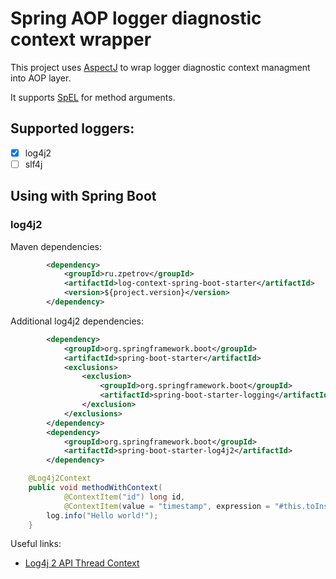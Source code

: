 # Spring AOP logger diagnostic context wrapper

This project uses [AspectJ](http://www.eclipse.org/aspectj/) to wrap logger diagnostic context managment into AOP layer.

It supports [SpEL](https://docs.spring.io/spring/docs/current/spring-framework-reference/core.html#expressions) for method arguments.

## Supported loggers:

- [x] log4j2
- [ ] slf4j

## Using with Spring Boot

### log4j2

Maven dependencies:

```xml
        <dependency>
            <groupId>ru.zpetrov</groupId>
            <artifactId>log-context-spring-boot-starter</artifactId>
            <version>${project.version}</version>
        </dependency>
```

Additional log4j2 dependencies:
```xml
        <dependency>
            <groupId>org.springframework.boot</groupId>
            <artifactId>spring-boot-starter</artifactId>
            <exclusions>
                <exclusion>
                    <groupId>org.springframework.boot</groupId>
                    <artifactId>spring-boot-starter-logging</artifactId>
                </exclusion>
            </exclusions>
        </dependency>
        <dependency>
            <groupId>org.springframework.boot</groupId>
            <artifactId>spring-boot-starter-log4j2</artifactId>
        </dependency>
```

```java
    @Log4j2Context
    public void methodWithContext(
            @ContextItem("id") long id,
            @ContextItem(value = "timestamp", expression = "#this.toInstant().toEpochMilli()") OffsetDateTime offsetDateTime) {
        log.info("Hello world!");
    }
```

Useful links:
- [Log4j 2 API Thread Context](https://logging.apache.org/log4j/2.x/manual/thread-context.html)
